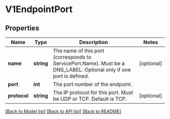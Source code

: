 # V1EndpointPort

## Properties
Name | Type | Description | Notes
------------ | ------------- | ------------- | -------------
**name** | **string** | The name of this port (corresponds to ServicePort.Name). Must be a DNS_LABEL. Optional only if one port is defined. | [optional] 
**port** | **int** | The port number of the endpoint. | 
**protocol** | **string** | The IP protocol for this port. Must be UDP or TCP. Default is TCP. | [optional] 

[[Back to Model list]](../README.md#documentation-for-models) [[Back to API list]](../README.md#documentation-for-api-endpoints) [[Back to README]](../README.md)


